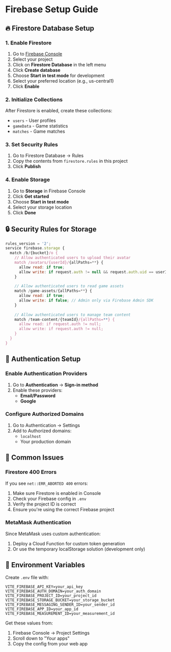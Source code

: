 # Firebase Setup Guide

## 🔥 Firestore Database Setup

### 1. Enable Firestore
1. Go to [Firebase Console](https://console.firebase.google.com)
2. Select your project
3. Click on **Firestore Database** in the left menu
4. Click **Create database**
5. Choose **Start in test mode** for development
6. Select your preferred location (e.g., us-central1)
7. Click **Enable**

### 2. Initialize Collections
After Firestore is enabled, create these collections:
- `users` - User profiles
- `gameData` - Game statistics
- `matches` - Game matches

### 3. Set Security Rules
1. Go to Firestore Database → Rules
2. Copy the contents from `firestore.rules` in this project
3. Click **Publish**

### 4. Enable Storage
1. Go to **Storage** in Firebase Console
2. Click **Get started**
3. Choose **Start in test mode**
4. Select your storage location
5. Click **Done**

## 🔒 Security Rules for Storage

```javascript
rules_version = '2';
service firebase.storage {
  match /b/{bucket}/o {
    // Allow authenticated users to upload their avatar
    match /avatars/{userId}/{allPaths=**} {
      allow read: if true;
      allow write: if request.auth != null && request.auth.uid == userId;
    }
    
    // Allow authenticated users to read game assets
    match /game-assets/{allPaths=**} {
      allow read: if true;
      allow write: if false; // Admin only via Firebase Admin SDK
    }
    
    // Allow authenticated users to manage team content
    match /team-content/{teamId}/{allPaths=**} {
      allow read: if request.auth != null;
      allow write: if request.auth != null;
    }
  }
}
```

## 🔐 Authentication Setup

### Enable Authentication Providers
1. Go to **Authentication** → **Sign-in method**
2. Enable these providers:
   - **Email/Password**
   - **Google**

### Configure Authorized Domains
1. Go to Authentication → Settings
2. Add to Authorized domains:
   - `localhost`
   - Your production domain

## 🚨 Common Issues

### Firestore 400 Errors
If you see `net::ERR_ABORTED 400` errors:
1. Make sure Firestore is enabled in Console
2. Check your Firebase config in `.env`
3. Verify the project ID is correct
4. Ensure you're using the correct Firebase project

### MetaMask Authentication
Since MetaMask uses custom authentication:
1. Deploy a Cloud Function for custom token generation
2. Or use the temporary localStorage solution (development only)

## 📝 Environment Variables
Create `.env` file with:
```env
VITE_FIREBASE_API_KEY=your_api_key
VITE_FIREBASE_AUTH_DOMAIN=your_auth_domain
VITE_FIREBASE_PROJECT_ID=your_project_id
VITE_FIREBASE_STORAGE_BUCKET=your_storage_bucket
VITE_FIREBASE_MESSAGING_SENDER_ID=your_sender_id
VITE_FIREBASE_APP_ID=your_app_id
VITE_FIREBASE_MEASUREMENT_ID=your_measurement_id
```

Get these values from:
1. Firebase Console → Project Settings
2. Scroll down to "Your apps"
3. Copy the config from your web app